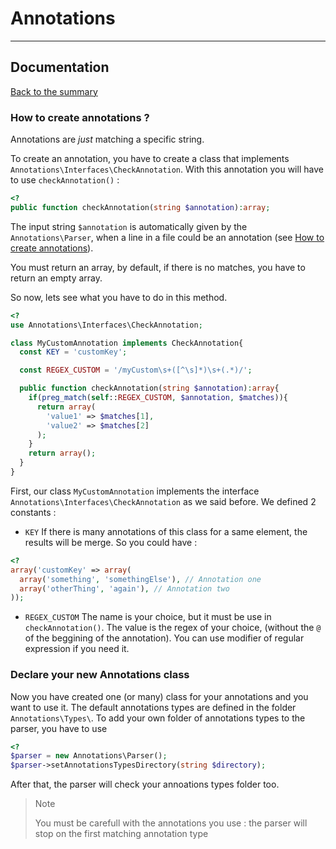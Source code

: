# Annotations
-----------
## Documentation

[Back to the summary](../README.md)

### How to create annotations ?

Annotations are *just* matching a specific string.

To create an annotation, you have to create a class that implements `Annotations\Interfaces\CheckAnnotation`. With this annotation you will have to use `checkAnnotation()` :

```php
<?
public function checkAnnotation(string $annotation):array;
```

The input string `$annotation` is automatically given by the `Annotations\Parser`, when a line in a file could be an annotation (see [How to create annotations](create_annotations.md)).

You must return an array, by default, if there is no matches, you have to return an empty array.

So now, lets see what you have to do in this method.

```php
<?
use Annotations\Interfaces\CheckAnnotation;

class MyCustomAnnotation implements CheckAnnotation{
  const KEY = 'customKey';

  const REGEX_CUSTOM = '/myCustom\s+([^\s]*)\s+(.*)/';

  public function checkAnnotation(string $annotation):array{
    if(preg_match(self::REGEX_CUSTOM, $annotation, $matches)){
      return array(
        'value1' => $matches[1],
        'value2' => $matches[2]
      );
    }
    return array();
  }
}

```

First, our class `MyCustomAnnotation` implements the interface `Annotations\Interfaces\CheckAnnotation` as we said before.
We defined 2 constants :
- `KEY` If there is many annotations of this class for a same element, the results will be merge. So you could have :
```php
<?
array('customKey' => array(
  array('something', 'somethingElse'), // Annotation one
  array('otherThing', 'again'), // Annotation two
));
```
- `REGEX_CUSTOM` The name is your choice, but it must be use in `checkAnnotation()`. The value is the regex of your choice, (without the `@` of the beggining of the annotation). You can use modifier of regular expression if you need it.

### Declare your new Annotations class

Now you have created one (or many) class for your annotations and you want to use it.
The default annotations types are defined in the folder `Annotations\Types\`. To add your own folder of annotations types to the parser, you have to use
```php
<?
$parser = new Annotations\Parser();
$parser->setAnnotationsTypesDirectory(string $directory);
```
After that, the parser will check your annoations types folder too.

> Note
>
> You must be carefull with the annotations you use : the parser will stop on the first matching annotation type
